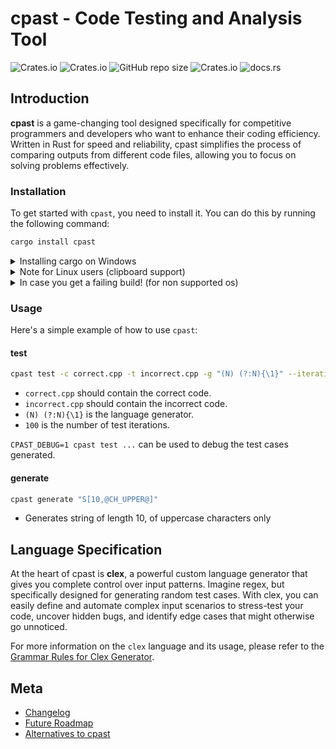 # cpast - Code Testing and Analysis Tool

![Crates.io](https://img.shields.io/crates/d/cpast)
![Crates.io](https://img.shields.io/crates/v/cpast)
![GitHub repo size](https://img.shields.io/github/repo-size/rootCircle/cpast)
![Crates.io](https://img.shields.io/crates/l/cpast)
![docs.rs](https://img.shields.io/docsrs/cpast)

## Introduction

**cpast** is a game-changing tool designed specifically for competitive programmers and developers who want to enhance their coding efficiency. Written in Rust for speed and reliability, cpast simplifies the process of comparing outputs from different code files, allowing you to focus on solving problems effectively.

### Installation

To get started with `cpast`, you need to install it. You can do this by running the following command:

```bash
cargo install cpast
```

<details>
<summary>Installing cargo on Windows</summary>
<br>
On windows, to install cargo, run these commands in terminal (for faster and lighter setup)

```bash
winget install rustup
rustup toolchain install stable-x86_64-pc-windows-gnu
rustup default stable-x86_64-pc-windows-gnu
```

</details>

<details>
<summary>Note for Linux users (clipboard support)</summary>
<br>
On Linux, you'll need to have xorg-dev and libxcb-composite0-dev to compile. On Debian and Ubuntu you can install them with

```bash
sudo apt install xorg-dev libxcb-composite0-dev
```

Required for clipboard support!

Chances are that clipboard support might be broken for some WMs like bspwm, but other features will work just fine!

</details>

<details>
<summary>In case you get a failing build! (for non supported os)</summary>
<br>
cpast is pretty minimalistic by default, but to support basic CLI features like clipboard copying etc, we need to depend on system dependencies, whose support may/may not be provided for unsupported OSes!

We have first class support for macOS, Linux (GNOME, KDE, Hyprland) and Windows

Default compilations won't be supported due to lack of clipboard API support in those systems, and hence you need to compile it with `--no-default-features` feature

```bash
cargo install cpast --no-default-features
```

</details>

### Usage

Here's a simple example of how to use `cpast`:

#### test

```bash
cpast test -c correct.cpp -t incorrect.cpp -g "(N) (?:N){\1}" --iterations 100
```

* `correct.cpp` should contain the correct code.
* `incorrect.cpp` should contain the incorrect code.
* `(N) (?:N){\1}` is the language generator.
* `100` is the number of test iterations.

`CPAST_DEBUG=1 cpast test ...` can be used to debug the test cases generated.

#### generate

```bash
cpast generate "S[10,@CH_UPPER@]"
```

* Generates string of length 10, of uppercase characters only

## Language Specification

At the heart of cpast is **clex**, a powerful custom language generator that gives you complete control over input patterns. Imagine regex, but specifically designed for generating random test cases. With clex, you can easily define and automate complex input scenarios to stress-test your code, uncover hidden bugs, and identify edge cases that might otherwise go unnoticed.

For more information on the `clex` language and its usage, please refer to the [Grammar Rules for Clex Generator](../clex/docs/CLEX_LANG_SPECS.md).

## Meta

* [Changelog](./CHANGELOG.md)
* [Future Roadmap](./docs/ROADMAP.md)
* [Alternatives to cpast](./docs/ALTERNATIVES.md)
